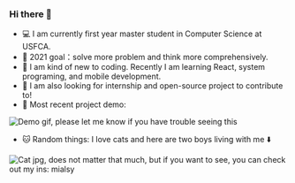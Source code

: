 ### Hi there 👋

<!--
**mialsy/mialsy** is a ✨ _special_ ✨ repository because its `README.md` (this file) appears on your GitHub profile.

Here are some ideas to get you started:

- 🔭 I’m currently working on ...
- 🌱 I’m currently learning ...
- 👯 I’m looking to collaborate on ...
- 🤔 I’m looking for help with ...
- 💬 Ask me about ...
- 📫 How to reach me: ...
- 😄 Pronouns: ...
- ⚡ Fun fact: ...
-->

- 💻 I am currently first year master student in Computer Science at USFCA.
- 🎯 2021 goal：solve more problem and think more comprehensively.
- 🌱 I am kind of new to coding. Recently I am learning React, system programing, and mobile development.
- 👯 I am also looking for internship and open-source project to contribute to!
- 📌 Most recent project demo:

![Demo gif, please let me know if you have trouble seeing this](https://github.com/mialsy/mialsy/blob/master/MKmainDemo.gif)

- 🐱 Random things: I love cats and here are two boys living with me ⬇️

![Cat jpg, does not matter that much, but if you want to see, you can check out my ins: mialsy](https://github.com/mialsy/mialsy/blob/master/WechatIMG1.jpeg)

